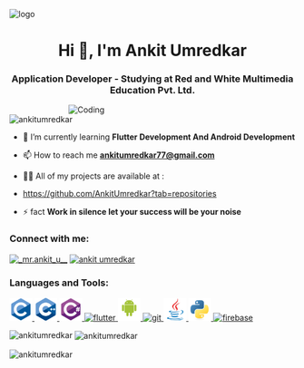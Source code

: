 ![logo](https://github.com/AnkitUmredkar/AnkitUmredkar/assets/149374001/f6f1f650-ce18-4ea0-b890-f0befe61b6e3)

<h1 align="center">Hi 👋, I'm Ankit Umredkar</h1>
<h3 align="center">Application Developer - Studying at Red and White Multimedia Education Pvt. Ltd.</h3>

<img align="right" alt="Coding" width="400" src="https://camo.githubusercontent.com/cae12fddd9d6982901d82580bdf321d81fb299141098ca1c2d4891870827bf17/68747470733a2f2f6d69726f2e6d656469756d2e636f6d2f6d61782f313336302f302a37513379765349765f7430696f4a2d5a2e676966">

<p align="left"> <img src="https://komarev.com/ghpvc/?username=ankitumredkar&label=Profile%20views&color=0e75b6&style=flat" alt="ankitumredkar" /> </p>

- 🌱 I’m currently learning **Flutter Development And Android Development**

- 📫 How to reach me **ankitumredkar77@gmail.com**

- 👨‍💻 All of my projects are available at :

-    https://github.com/AnkitUmredkar?tab=repositories

- ⚡ fact **Work in silence let your success will be your noise**

<h3 align="left">Connect with me:</h3>
<p align="left">
<a href="https://www.instagram.com/__mr.ankit_u__/" target="blank"><img align="center" src="https://raw.githubusercontent.com/rahuldkjain/github-profile-readme-generator/master/src/images/icons/Social/instagram.svg" alt="_mr.ankit_u__" height="30" width="40" /></a>
<a href="https://www.linkedin.com/in/ankit-umredkar-a99549289/" target="blank"><img align="center" src="https://raw.githubusercontent.com/rahuldkjain/github-profile-readme-generator/master/src/images/icons/Social/linked-in-alt.svg" alt="ankit umredkar" height="30" width="40" /></a>
</p>

<h3 align="left">Languages and Tools:</h3>
<p align="left"> </a> <a href="https://www.cprogramming.com/" target="_blank" rel="noreferrer"> <img src="https://raw.githubusercontent.com/devicons/devicon/master/icons/c/c-original.svg" alt="c" width="40" height="40"/> </a>  <a href="https://www.w3schools.com/cpp/" target="_blank" rel="noreferrer"> <img src="https://raw.githubusercontent.com/devicons/devicon/master/icons/cplusplus/cplusplus-original.svg" alt="cplusplus" width="40" height="40"/> </a> <a href="https://www.w3schools.com/cs/" target="_blank" rel="noreferrer"> <img src="https://raw.githubusercontent.com/devicons/devicon/master/icons/csharp/csharp-original.svg" alt="csharp" width="40" height="40"/> </a> <a href="https://flutter.dev" target="_blank" rel="noreferrer"> <img src="https://www.vectorlogo.zone/logos/flutterio/flutterio-icon.svg" alt="flutter" width="40" height="40"/> </a> <a href="https://developer.android.com" target="_blank" rel="noreferrer"> <img src="https://raw.githubusercontent.com/devicons/devicon/master/icons/android/android-original-wordmark.svg" alt="android" width="40" height="40"/> </a><a href="https://git-scm.com/" target="_blank" rel="noreferrer"> <img src="https://www.vectorlogo.zone/logos/git-scm/git-scm-icon.svg" alt="git" width="40" height="40"/> </a>  <a href="https://www.java.com" target="_blank" rel="noreferrer"> <img src="https://raw.githubusercontent.com/devicons/devicon/master/icons/java/java-original.svg" alt="java" width="40" height="40"/> </a> <a href="https://www.python.org" target="_blank" rel="noreferrer"> <img src="https://raw.githubusercontent.com/devicons/devicon/master/icons/python/python-original.svg" alt="python" width="40" height="40"/> </a> <a href="https://firebase.google.com/" target="_blank" rel="noreferrer"> <img src="https://www.vectorlogo.zone/logos/firebase/firebase-icon.svg" alt="firebase" width="40" height="40"/> </a>


<p><img align="left" src="https://github-readme-stats.vercel.app/api/top-langs?username=ankitumredkar&show_icons=true&locale=en&layout=compact" alt="ankitumredkar" /></p>

<p>&nbsp;<img align="center" src="https://github-readme-stats.vercel.app/api?username=ankitumredkar&show_icons=true&locale=en" alt="ankitumredkar" /></p>

<p><img align="center" src="https://github-readme-streak-stats.herokuapp.com/?user=ankitumredkar&" alt="ankitumredkar" /></p>


